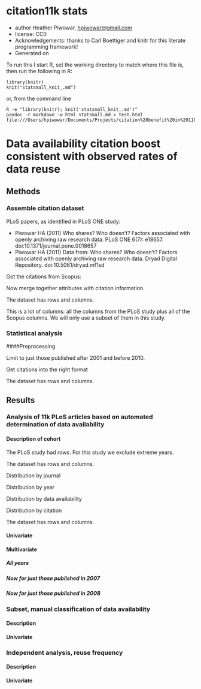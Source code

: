 <!--roptions dev='png', fig.width=5, fig.height=5, tidy=FALSE, cache=FALSE, echo=TRUE, message=FALSE, warning=FALSE, autodep=TRUE-->

<!--begin.rcode setup, echo=FALSE, cache=FALSE
render_gfm() # use GFM hooks for output

# use imgur for hosting figures.  This is the default.
opts_knit$set(upload.fun=imgur_upload) # upload all images to imgur.com
build_dep()
 
end.rcode-->


# citation11k stats 
 * author Heather Piwowar, <hpiwowar@gmail.com>
 * license: CC0
 * Acknowledgements: thanks to Carl Boettiger and knitr for this literate programming framework!
 * Generated on <!--rinline date() -->

To run this I start R, set the working directory to match where this file is, then run the following in R:

    library(knitr)  
    knit("statsmall_knit_.md")

or, from the command line

    R -e "library(knitr); knit('statsmall_knit_.md')"
    pandoc -r markdown -w html statsmall.md > test.html
    file:///Users/hpiwowar/Documents/Projects/citation%20benefit%20in%2011k%20study/citation11k/analysis/test.html

<!--begin.rcode workspace, messages=FALSE, echo=FALSE
# Clear the workspace and load package dependencies: 
rm(list=ls())   
require(ggplot2)
require(Hmisc)
require(plyr)
require(rms)
options(scipen=8)
end.rcode-->

<!-- begin.rcode gfmtable, echo=FALSE
# From https://gist.github.com/2050761
gfm_table <- function(x, ...){
  require(ascii)
  y <- capture.output(print(ascii(x, ...), type = 'org'))
  # substitute + with | for table markup
  # TODO: modify regex so that only + signs in markup, like -+- are substituted
  y <- gsub('[+]', '|', y)
  return(writeLines(y))
} 
#library(ascii)
#gfm_table(anova(fit))
end.rcode -->



# Data availability citation boost consistent with observed rates of data reuse

## Methods

### Assemble citation dataset

PLoS papers, as identified in PLoS ONE study:

- Piwowar HA (2011) Who shares? Who doesn’t? Factors associated with openly archiving raw research data. PLoS ONE 6(7): e18657. doi:10.1371/journal.pone.0018657
- Piwowar HA (2011) Data from: Who shares? Who doesn’t? Factors associated with openly archiving raw research data. Dryad Digital Repository. doi:10.5061/dryad.mf1sd

<!--begin.rcode
dfAttributes = read.csv("data/PLoSONE2011_rawdata.txt", sep="\t", header=TRUE, stringsAsFactors=F)
end.rcode-->

Got the citations from Scopus:

<!--begin.rcode
dfCitations = read.csv("data/scopus_all.csv", header=TRUE, stringsAsFactors=F)
end.rcode-->

Now merge together attributes with citation information.

<!--begin.rcode
dfCitationsAttributesRaw = merge(dfAttributes, dfCitations, by.x="pmid", by.y="PubMed.ID")
end.rcode-->

The dataset has <!--rinline dim(dfCitationsAttributesRaw)[1] --> rows and <!--rinline dim(dfCitationsAttributesRaw)[2] -->  columns.  

This is a lot of columns: all the columns from the PLoS study plus all of the Scopus columns.  We will only use a subset of them in this study.

### Statistical analysis



####Preprocessing


Limit to just those published after 2001 and before 2010.

<!--begin.rcode
dfCitationsAttributesRaw = subset(dfCitationsAttributesRaw, dfCitationsAttributesRaw$pubmed_year_published > 2001)
dfCitationsAttributesRaw = subset(dfCitationsAttributesRaw, dfCitationsAttributesRaw$pubmed_year_published < 2010)
dim(dfCitationsAttributesRaw)
end.rcode-->

Get citations into the right format

<!--begin.rcode sourcing, message=FALSE, warning=FALSE
dfCitationsAttributesRaw$nCitedBy = as.numeric(dfCitationsAttributesRaw$Cited.by)
dfCitationsAttributesRaw[which(is.na(dfCitationsAttributesRaw$nCitedBy)),]$nCitedBy=0
dim(dfCitationsAttributesRaw)
 
source("helpers.R")
source("preprocess_raw_data.R")
 
dfCitationsAttributes = preprocess.raw.data(dfCitationsAttributesRaw)
dim(dfCitationsAttributes)
options(scipen=8)

end.rcode-->


The dataset has <!--rinline dim(dfCitationsAttributes)[1] --> rows and <!--rinline dim(dfCitationsAttributes)[2] -->  columns. 


## Results


### Analysis of 11k PLoS articles based on automated determination of data availability

#### Description of cohort

The PLoS study had <!--rinline dim(dfAttributes)[1]--> rows.  For this study we exclude extreme years.

The dataset has <!--rinline dim(dfCitationsAttributes)[1] --> rows and <!--rinline dim(dfCitationsAttributes)[2] -->  columns.  


Distribution by journal
<!--begin.rcode
library(ascii)
a = sort(table(dfCitationsAttributesRaw$pubmed_journal)/nrow(dfCitationsAttributesRaw), dec=T)[1:10]
gfm_table(cbind(names(a), round(a, 2)))
end.rcode-->

Distribution by year
<!--begin.rcode
library(ascii)
gfm_table(table(dfCitationsAttributesRaw$pubmed_year)/nrow(dfCitationsAttributesRaw))
end.rcode-->

Distribution by data availability
<!--begin.rcode
library(ascii)
gfm_table(table(dfCitationsAttributesRaw$in_ae_or_geo)/nrow(dfCitationsAttributesRaw))
end.rcode-->

Distribution by citation

The dataset has <!--rinline dim(dfCitationsAttributes)[1] --> rows and <!--rinline dim(dfCitationsAttributes)[2] -->  columns.  


<!--begin.rcode libraryggplot2, message=FALSE
library(ggplot2)
qplot(nCitedBy.log, data=dfCitationsAttributes)
end.rcode-->

<!--begin.rcode 
summary(dfCitationsAttributes$nCitedBy)
end.rcode-->

#### Univariate

<!--begin.rcode
dat = dfCitationsAttributes

# Number of papers vs Data availability
tapply(dat$nCitedBy>=0,
       dat$dataset.in.geo.or.ae.int,
       sum)

# Number of citations vs Data availability
tapply(dat$nCitedBy,
       dat$dataset.in.geo.or.ae.int,
       sum)

# Number of citations vs Data availability
with(dat, tapply(nCitedBy, dataset.in.geo.or.ae.int, summary))

table(dat$dataset.in.geo.or.ae.int)
boxplot(nCitedBy+1 ~ dataset.in.geo.or.ae.int,
        data = dat,
        boxwex = 0.5, 
        names=c("Data Not Shared", "Data Shared"), 
        ylab = "Number of Citations", outline=T, notch=F, log="y")

end.rcode-->
    
<!--begin.rcode univariatecorrnowarnings, warning=FALSE, fig.width=9, fig.height=9
library(polycor)
library(Hmisc)
source("helpers.R")

dat = dfCitationsAttributes
myhetcorr = hetcor.modified(dat, use="pairwise.complete.obs", std.err=FALSE, pd=FALSE)
mycor = myhetcorr$correlations
colnames(mycor) = colnames(myhetcorr$correlations)    
rownames(mycor) = rownames(myhetcorr$correlations)    

a = sort(mycor[,"nCitedBy.log"], dec=T)
gfm_table(cbind(names(a), round(a, 2)))

    
univarate.citation.predictors = which(abs(mycor[,"nCitedBy.log"]) > 0.1)
#univarate.citation.predictors
length(univarate.citation.predictors)    
topcor = mycor[univarate.citation.predictors, univarate.citation.predictors]


library(gplots)

heatmap.2(topcor, col=bluered(16), cexRow=1, cexCol = 1, symm = TRUE, dend = "row", trace = "none", main = "Thesis Data", margins=c(15,15), key=FALSE, keysize=0.1)


end.rcode-->
    
<!--begin.rcode univariateqplots, fig.width=9, fig.height=9
 
library(ggplot2)

dat.subset = dfCitationsAttributes
with(dat.subset, tapply(nCitedBy, pubmed.year.published, median, na.rm=T))


num_authors_breaks = c(1, 5, 10, 20, 40)
citation_breaks = c(1, 10, 40, 100, 400, 1000)

with(dat.subset, tapply(nCitedBy, cut(num.authors.tr, num_authors_breaks), median, na.rm=T))


qplot(num.authors.tr, 1+nCitedBy, color=factor(dataset.in.geo.or.ae), data=dat.subset) + geom_smooth() + scale_x_continuous(trans="log10", breaks=num_authors_breaks, labels=num_authors_breaks) + scale_y_continuous(trans="log10", breaks=citation_breaks, labels=citation_breaks)

qplot(pubmed.date.in.pubmed, 1+nCitedBy, color=factor(dataset.in.geo.or.ae), data=dat.subset) + geom_smooth() + scale_y_continuous(trans="log10", breaks=citation_breaks, labels=citation_breaks)


x_breaks = quantile(dat.subset$journal.impact.factor.tr, na.rm=T)
qplot(journal.impact.factor.tr, 1+nCitedBy, color=factor(dataset.in.geo.or.ae), data=dat.subset) + geom_smooth() + scale_x_continuous(trans="log10", breaks=x_breaks, labels=x_breaks) + scale_y_continuous(trans="log10", breaks=citation_breaks, labels=citation_breaks)

qplot(pubmed.is.core.clinical.journal, 1+nCitedBy, color=factor(dataset.in.geo.or.ae), data=dat.subset) + geom_boxplot() + scale_y_continuous(trans="log10", breaks=citation_breaks, labels=citation_breaks)

qplot(pubmed.is.open.access, 1+nCitedBy, color=factor(dataset.in.geo.or.ae), data=dat.subset) + geom_boxplot() + scale_y_continuous(trans="log10", breaks=citation_breaks, labels=citation_breaks)

x_breaks = quantile(dat.subset$first.author.num.prev.pubs.tr, na.rm=T)
qplot(first.author.num.prev.pubs.tr, 1+nCitedBy, color=factor(dataset.in.geo.or.ae), data=dat.subset) + geom_smooth() + scale_x_continuous(trans="log10", breaks=x_breaks, labels=x_breaks) + scale_y_continuous(trans="log10", breaks=citation_breaks, labels=citation_breaks)

x_breaks = quantile(dat.subset$last.author.num.prev.pubs.tr, na.rm=T)
qplot(last.author.num.prev.pubs.tr, 1+nCitedBy, color=factor(dataset.in.geo.or.ae), data=dat.subset) + geom_smooth() + scale_x_continuous(trans="log10", breaks=x_breaks, labels=x_breaks) + scale_y_continuous(trans="log10", breaks=citation_breaks, labels=citation_breaks)

x_breaks = quantile(dat.subset$last.author.num.prev.pmc.cites.tr, na.rm=T)
qplot(last.author.num.prev.pmc.cites.tr, 1+nCitedBy, color=factor(dataset.in.geo.or.ae), data=dat.subset) + geom_smooth() + scale_x_continuous(trans="log10", breaks=x_breaks, labels=x_breaks) + scale_y_continuous(trans="log10", breaks=citation_breaks, labels=citation_breaks)

x_breaks = quantile(dat.subset$institution.mean.norm.citation.score, na.rm=T)
qplot(institution.mean.norm.citation.score, 1+nCitedBy, color=factor(dataset.in.geo.or.ae), data=dat.subset) + geom_smooth() + scale_x_continuous(trans="log10", breaks=x_breaks, labels=x_breaks) + scale_y_continuous(trans="log10", breaks=citation_breaks, labels=citation_breaks)



end.rcode-->

#### Multivariate



##### All years

<!--begin.rcode

###### ANALYSIS
  
# Some helper functions
calcCI.exp= function(res, param) {
  coefs = summary(res)$coeff
  coeff = coefs[param,]
  x = coeff[1]
  stderr = coeff[2]
  p = coeff[4]
  return(list(param = param,
              est = round(exp(x), 2), 
        CI = c(round(exp(x - 1.96*stderr), 2),
                     round(exp(x + 1.96*stderr), 2)), 
          p = round(p, 3)))
}

calcCI.noexp= function(res, param) {
  coefs = summary(res)$coeff
  coeff = coefs[param,]
  x = coeff[1]
  stderr = coeff[2]
  p = coeff[4]
  return(list(param = param,
              est = round(x, 2), 
        CI = c(round(x - 1.96*stderr, 2),
                     round(x + 1.96*stderr, 2)), 
          p = round(p, 3)))
}

      
library(rms)

#### Looks like this is the analysis
fit = lm(nCitedBy.log ~ rcs(num.authors.tr, 3) + 
rcs(pubmed.date.in.pubmed, 3) +
rcs(first.author.num.prev.pubs.tr, 3) +           
rcs(first.author.num.prev.pmc.cites.tr, 3) +     
rcs(first.author.year.first.pub.ago.tr, 3) +     
rcs(last.author.num.prev.pubs.tr, 3) +           
rcs(last.author.num.prev.pmc.cites.tr, 3) +      
rcs(last.author.year.first.pub.ago.tr, 3) +
country.usa +              
pubmed.is.open.access +              
rcs(institution.mean.norm.citation.score, 3) +
rcs(journal.num.articles.2008.tr, 3) +           
rcs(journal.cited.halflife, 3) +                 
rcs(journal.impact.factor.tr, 3) +               
factor(pubmed.is.cancer) +
factor(pubmed.is.animals) +
factor(pubmed.is.plants) +
factor(pubmed.is.core.clinical.journal) +
factor(dataset.in.geo.or.ae)
           , dat.subset)


library(ascii)
gfm_table(anova(fit))

fit

print(calcCI.exp(fit, "factor(dataset.in.geo.or.ae).L"))   


end.rcode-->

##### Now for just those published in 2007

<!--begin.rcode

dat.subset.2007 = subset(dat.subset, pubmed.year.published==2007)

#### Looks like this is the analysis
fit.2007 = lm(nCitedBy.log ~ rcs(num.authors.tr, 3) + 
rcs(pubmed.date.in.pubmed, 3) +
#rcs(first.author.num.prev.pubs.tr, 3) +           
rcs(first.author.num.prev.pmc.cites.tr, 3) +     
#rcs(first.author.year.first.pub.ago.tr, 3) +     
#rcs(last.author.num.prev.pubs.tr, 3) +           
rcs(last.author.num.prev.pmc.cites.tr, 3) +      
#rcs(last.author.year.first.pub.ago.tr, 3) +
#country.usa +              
pubmed.is.open.access +              
rcs(institution.mean.norm.citation.score, 3) +
rcs(journal.num.articles.2008.tr, 3) +           
#rcs(journal.cited.halflife, 3) +                 
rcs(journal.impact.factor.tr, 3) +               
factor(pubmed.is.cancer) +
factor(pubmed.is.animals) +
#factor(pubmed.is.plants) +
#factor(pubmed.is.core.clinical.journal) +
factor(dataset.in.geo.or.ae)
           , dat.subset.2007)


library(ascii)
gfm_table(anova(fit.2007))

fit.2007

print(calcCI.exp(fit.2007, "factor(dataset.in.geo.or.ae).L"))   


end.rcode-->

##### Now for just those published in 2008

<!--begin.rcode

dat.subset.2008 = subset(dat.subset, pubmed.year.published==2008)

#### Looks like this is the analysis
fit.2008 = lm(nCitedBy.log ~ rcs(num.authors.tr, 3) + 
rcs(pubmed.date.in.pubmed, 3) +
#rcs(first.author.num.prev.pubs.tr, 3) +           
rcs(first.author.num.prev.pmc.cites.tr, 3) +     
#rcs(first.author.year.first.pub.ago.tr, 3) +     
#rcs(last.author.num.prev.pubs.tr, 3) +           
rcs(last.author.num.prev.pmc.cites.tr, 3) +      
#rcs(last.author.year.first.pub.ago.tr, 3) +
#country.usa +              
pubmed.is.open.access +              
rcs(institution.mean.norm.citation.score, 3) +
rcs(journal.num.articles.2008.tr, 3) +           
#rcs(journal.cited.halflife, 3) +                 
rcs(journal.impact.factor.tr, 3) +               
factor(pubmed.is.cancer) +
factor(pubmed.is.animals) +
#factor(pubmed.is.plants) +
#factor(pubmed.is.core.clinical.journal) +
factor(dataset.in.geo.or.ae)
           , dat.subset.2008)


library(ascii)
gfm_table(anova(fit.2008))

fit.2008

print(calcCI.exp(fit.2008, "factor(dataset.in.geo.or.ae).L"))   


end.rcode-->


### Subset, manual classification of data availability 

#### Description

#### Univariate



### Independent analysis, reuse frequency

#### Description

#### Univariate


